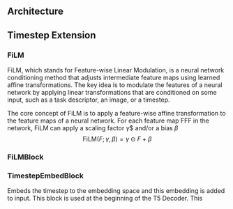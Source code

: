 ## Architecture

## Timestep Extension
### FiLM
FiLM, which stands for Feature-wise Linear Modulation, is a neural network conditioning method that adjusts intermediate feature maps using learned affine transformations. The key idea is to modulate the features of a neural network by applying linear transformations that are conditioned on some input, such as a task descriptor, an image, or a timestep.

The core concept of FiLM is to apply a feature-wise affine transformation to the feature maps of a neural network. For each feature map FFF in the network, FiLM can apply a scaling factor $\gamma$$ and/or a bias $\beta$
$$
\text{FiLM}(F;\gamma, \beta)=\gamma \odot F + \beta
$$

### FiLMBlock



### TimestepEmbedBlock
Embeds the timestep to the embedding space and this embedding is added to input. This block is used at the beginning of the T5 Decoder. This 
